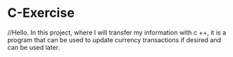 # C-Exercise
//Hello. In this project, where I will transfer my information with c ++, it is a program that can be used to update currency transactions if desired and can be used later.
